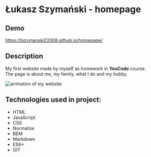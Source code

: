# Łukasz Szymański - homepage

## Demo

https://lszymanski23308.github.io/homepage/
 
## Description

My first website made by myself as homework in **YouCode** course.\
The page is about me, my family, what I do and my hobby.

![animation of my website](https://github.com/lszymanski23308/homepage/blob/main/images/Animation.gif)

## Technologies used in project:
- HTML
- JavaScript
- CSS
- Normalize
- BEM
- Markdown
- ES6+
- GIT
